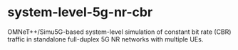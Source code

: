 # system-level-5g-nr-cbr
OMNeT++/Simu5G-based system-level simulation of constant bit rate (CBR) traffic in standalone full-duplex 5G NR networks with multiple UEs.
